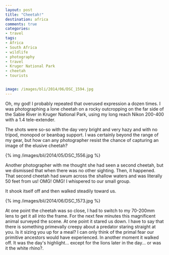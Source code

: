 ```yaml
---
layout: post
title: "Cheetah!"
destination: africa
comments: true
categories:
- travel
tags:
- Africa
- South Africa
- wildlife
- photography
- travel
- Kruger National Park
- cheetah
- tourists


image: /images/bli/2014/06/DSC_1594.jpg
---
```


Oh, my god! I probably repeated that overused expression a dozen times. I was photographing a lone cheetah on a rocky outcropping on the far side of the Sabie River in Kruger National Park, using my long reach Nikon 200-400 with a 1.4 tele-extender.

<!--more-->

The shots were so-so with the day very bright and very hazy and with no tripod, monopod or beanbag support. I was certainly beyond the range of my gear, but how can any photographer resist the chance of capturing an image of the elusive cheetah?

{% img /images/bli/2014/05/DSC_1556.jpg %}

Another photographer with me thought she had seen a second cheetah, but we dismissed that when there was no other sighting. Then, it happened. That second cheetah had swum across the shallow waters and was literally 50 feet from us! OMG! OMG! I whispered to our small group. 

It shook itself off and then walked steadily toward us. 

{% img /images/bli/2014/06/DSC_1573.jpg %}

At one point the cheetah was so close, I had to switch to my 70-200mm lens to get it all into the frame. For the next few minutes this magnificent animal surveyed the scene. At one point it stared us down. I have to say that there is something primevally creepy about a predator staring straight at you. Is it sizing you up for a meal? I can only think of the primal fear our primitive ancestors would have experienced. In another moment it walked off. It was the day's highlight... except for the lions later in the day... or was it the white rhino?. 

